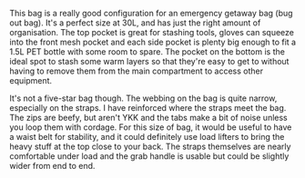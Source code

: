 This bag is a really good configuration for an emergency getaway bag (bug out bag). It's a perfect size at 30L, and has just the right amount of organisation. The top pocket is great for stashing tools, gloves can squeeze into the front mesh pocket and each side pocket is plenty big enough to fit a 1.5L PET bottle with some room to spare. The pocket on the bottom is the ideal spot to stash some warm layers so that they're easy to get to without having to remove them from the main compartment to access other equipment.

It's not a five-star bag though. The webbing on the bag is quite narrow, especially on the straps. I have reinforced where the straps meet the bag. The zips are beefy, but aren't YKK and the tabs make a bit of noise unless you loop them with cordage. For this size of bag, it would be useful to have a waist belt for stability, and it could definitely use load lifters to bring the heavy stuff at the top close to your back. The straps themselves are nearly comfortable under load and the grab handle is usable but could be slightly wider from end to end.
